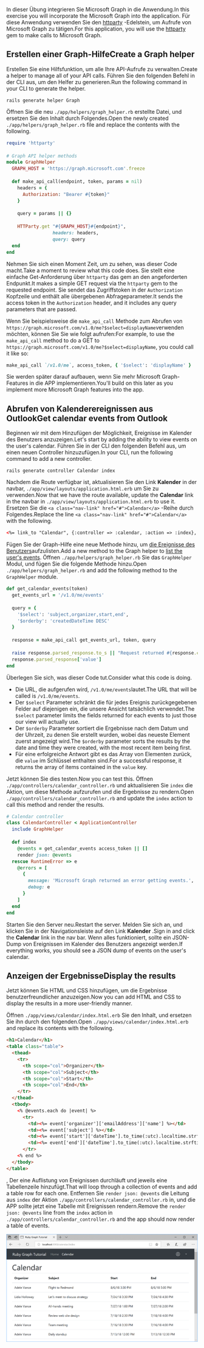<!-- markdownlint-disable MD002 MD041 -->

<span data-ttu-id="edfdf-101">In dieser Übung integrieren Sie Microsoft Graph in die Anwendung.</span><span class="sxs-lookup"><span data-stu-id="edfdf-101">In this exercise you will incorporate the Microsoft Graph into the application.</span></span> <span data-ttu-id="edfdf-102">Für diese Anwendung verwenden Sie den [httparty](https://github.com/jnunemaker/httparty) -Edelstein, um Aufrufe von Microsoft Graph zu tätigen.</span><span class="sxs-lookup"><span data-stu-id="edfdf-102">For this application, you will use the [httparty](https://github.com/jnunemaker/httparty) gem to make calls to Microsoft Graph.</span></span>

## <a name="create-a-graph-helper"></a><span data-ttu-id="edfdf-103">Erstellen einer Graph-Hilfe</span><span class="sxs-lookup"><span data-stu-id="edfdf-103">Create a Graph helper</span></span>

<span data-ttu-id="edfdf-104">Erstellen Sie eine Hilfsfunktion, um alle Ihre API-Aufrufe zu verwalten.</span><span class="sxs-lookup"><span data-stu-id="edfdf-104">Create a helper to manage all of your API calls.</span></span> <span data-ttu-id="edfdf-105">Führen Sie den folgenden Befehl in der CLI aus, um den Helfer zu generieren.</span><span class="sxs-lookup"><span data-stu-id="edfdf-105">Run the following command in your CLI to generate the helper.</span></span>

```Shell
rails generate helper Graph
```

<span data-ttu-id="edfdf-106">Öffnen Sie die neu `./app/helpers/graph_helper.rb` erstellte Datei, und ersetzen Sie den Inhalt durch Folgendes.</span><span class="sxs-lookup"><span data-stu-id="edfdf-106">Open the newly created `./app/helpers/graph_helper.rb` file and replace the contents with the following.</span></span>

```ruby
require 'httparty'

# Graph API helper methods
module GraphHelper
  GRAPH_HOST = 'https://graph.microsoft.com'.freeze

  def make_api_call(endpoint, token, params = nil)
    headers = {
      Authorization: "Bearer #{token}"
    }

    query = params || {}

    HTTParty.get "#{GRAPH_HOST}#{endpoint}",
                 headers: headers,
                 query: query
  end
end
```

<span data-ttu-id="edfdf-107">Nehmen Sie sich einen Moment Zeit, um zu sehen, was dieser Code macht.</span><span class="sxs-lookup"><span data-stu-id="edfdf-107">Take a moment to review what this code does.</span></span> <span data-ttu-id="edfdf-108">Sie stellt eine einfache Get-Anforderung über `httparty` das gem an den angeforderten Endpunkt.</span><span class="sxs-lookup"><span data-stu-id="edfdf-108">It makes a simple GET request via the `httparty` gem to the requested endpoint.</span></span> <span data-ttu-id="edfdf-109">Sie sendet das Zugriffstoken in der `Authorization` Kopfzeile und enthält alle übergebenen Abfrageparameter.</span><span class="sxs-lookup"><span data-stu-id="edfdf-109">It sends the access token in the `Authorization` header, and it includes any query parameters that are passed.</span></span>

<span data-ttu-id="edfdf-110">Wenn Sie beispielsweise die `make_api_call` Methode zum Abrufen von `https://graph.microsoft.com/v1.0/me?$select=displayName`verwenden möchten, können Sie Sie wie folgt aufrufen:</span><span class="sxs-lookup"><span data-stu-id="edfdf-110">For example, to use the `make_api_call` method to do a GET to `https://graph.microsoft.com/v1.0/me?$select=displayName`, you could call it like so:</span></span>

```ruby
make_api_call `/v1.0/me`, access_token, { '$select': 'displayName' }
```

<span data-ttu-id="edfdf-111">Sie werden später darauf aufbauen, wenn Sie mehr Microsoft Graph-Features in die APP implementieren.</span><span class="sxs-lookup"><span data-stu-id="edfdf-111">You'll build on this later as you implement more Microsoft Graph features into the app.</span></span>

## <a name="get-calendar-events-from-outlook"></a><span data-ttu-id="edfdf-112">Abrufen von Kalenderereignissen aus Outlook</span><span class="sxs-lookup"><span data-stu-id="edfdf-112">Get calendar events from Outlook</span></span>

<span data-ttu-id="edfdf-113">Beginnen wir mit dem Hinzufügen der Möglichkeit, Ereignisse im Kalender des Benutzers anzuzeigen.</span><span class="sxs-lookup"><span data-stu-id="edfdf-113">Let's start by adding the ability to view events on the user's calendar.</span></span> <span data-ttu-id="edfdf-114">Führen Sie in der CLI den folgenden Befehl aus, um einen neuen Controller hinzuzufügen.</span><span class="sxs-lookup"><span data-stu-id="edfdf-114">In your CLI, run the following command to add a new controller.</span></span>

```Shell
rails generate controller Calendar index
```

<span data-ttu-id="edfdf-115">Nachdem die Route verfügbar ist, aktualisieren Sie den Link **Kalender** in der navbar, `./app/view/layouts/application.html.erb` um Sie zu verwenden.</span><span class="sxs-lookup"><span data-stu-id="edfdf-115">Now that we have the route available, update the **Calendar** link in the navbar in `./app/view/layouts/application.html.erb` to use it.</span></span> <span data-ttu-id="edfdf-116">Ersetzen Sie die `<a class="nav-link" href="#">Calendar</a>` -Reihe durch Folgendes.</span><span class="sxs-lookup"><span data-stu-id="edfdf-116">Replace the line `<a class="nav-link" href="#">Calendar</a>` with the following.</span></span>

```html
<%= link_to "Calendar", {:controller => :calendar, :action => :index}, class: "nav-link#{' active' if controller.controller_name == 'calendar'}" %>
```

<span data-ttu-id="edfdf-117">Fügen Sie der Graph-Hilfe eine neue Methode hinzu, um [die Ereignisse des Benutzers](https://developer.microsoft.com/en-us/graph/docs/api-reference/v1.0/api/user_list_events)aufzulisten.</span><span class="sxs-lookup"><span data-stu-id="edfdf-117">Add a new method to the Graph helper to [list the user's events](https://developer.microsoft.com/en-us/graph/docs/api-reference/v1.0/api/user_list_events).</span></span> <span data-ttu-id="edfdf-118">Öffnen `./app/helpers/graph_helper.rb` Sie das `GraphHelper` Modul, und fügen Sie die folgende Methode hinzu.</span><span class="sxs-lookup"><span data-stu-id="edfdf-118">Open `./app/helpers/graph_helper.rb` and add the following method to the `GraphHelper` module.</span></span>

```ruby
def get_calendar_events(token)
  get_events_url = '/v1.0/me/events'

  query = {
    '$select': 'subject,organizer,start,end',
    '$orderby': 'createdDateTime DESC'
  }

  response = make_api_call get_events_url, token, query

  raise response.parsed_response.to_s || "Request returned #{response.code}" unless response.code == 200
  response.parsed_response['value']
end
```

<span data-ttu-id="edfdf-119">Überlegen Sie sich, was dieser Code tut.</span><span class="sxs-lookup"><span data-stu-id="edfdf-119">Consider what this code is doing.</span></span>

- <span data-ttu-id="edfdf-120">Die URL, die aufgerufen wird, `/v1.0/me/events`lautet.</span><span class="sxs-lookup"><span data-stu-id="edfdf-120">The URL that will be called is `/v1.0/me/events`.</span></span>
- <span data-ttu-id="edfdf-121">Der `$select` Parameter schränkt die für jedes Ereignis zurückgegebenen Felder auf diejenigen ein, die unsere Ansicht tatsächlich verwendet.</span><span class="sxs-lookup"><span data-stu-id="edfdf-121">The `$select` parameter limits the fields returned for each events to just those our view will actually use.</span></span>
- <span data-ttu-id="edfdf-122">Der `$orderby` Parameter sortiert die Ergebnisse nach dem Datum und der Uhrzeit, zu denen Sie erstellt wurden, wobei das neueste Element zuerst angezeigt wird.</span><span class="sxs-lookup"><span data-stu-id="edfdf-122">The `$orderby` parameter sorts the results by the date and time they were created, with the most recent item being first.</span></span>
- <span data-ttu-id="edfdf-123">Für eine erfolgreiche Antwort gibt es das Array von Elementen zurück, die `value` im Schlüssel enthalten sind.</span><span class="sxs-lookup"><span data-stu-id="edfdf-123">For a successful response, it returns the array of items contained in the `value` key.</span></span>

<span data-ttu-id="edfdf-124">Jetzt können Sie dies testen.</span><span class="sxs-lookup"><span data-stu-id="edfdf-124">Now you can test this.</span></span> <span data-ttu-id="edfdf-125">Öffnen `./app/controllers/calendar_controller.rb` und aktualisieren Sie `index` die Aktion, um diese Methode aufzurufen und die Ergebnisse zu rendern.</span><span class="sxs-lookup"><span data-stu-id="edfdf-125">Open `./app/controllers/calendar_controller.rb` and update the `index` action to call this method and render the results.</span></span>

```ruby
# Calendar controller
class CalendarController < ApplicationController
  include GraphHelper

  def index
    @events = get_calendar_events access_token || []
    render json: @events
  rescue RuntimeError => e
    @errors = [
      {
        message: 'Microsoft Graph returned an error getting events.',
        debug: e
      }
    ]
  end
end
```

<span data-ttu-id="edfdf-126">Starten Sie den Server neu.</span><span class="sxs-lookup"><span data-stu-id="edfdf-126">Restart the server.</span></span> <span data-ttu-id="edfdf-127">Melden Sie sich an, und klicken Sie in der Navigationsleiste auf den Link **Kalender** .</span><span class="sxs-lookup"><span data-stu-id="edfdf-127">Sign in and click the **Calendar** link in the nav bar.</span></span> <span data-ttu-id="edfdf-128">Wenn alles funktioniert, sollte ein JSON-Dump von Ereignissen im Kalender des Benutzers angezeigt werden.</span><span class="sxs-lookup"><span data-stu-id="edfdf-128">If everything works, you should see a JSON dump of events on the user's calendar.</span></span>

## <a name="display-the-results"></a><span data-ttu-id="edfdf-129">Anzeigen der Ergebnisse</span><span class="sxs-lookup"><span data-stu-id="edfdf-129">Display the results</span></span>

<span data-ttu-id="edfdf-130">Jetzt können Sie HTML und CSS hinzufügen, um die Ergebnisse benutzerfreundlicher anzuzeigen.</span><span class="sxs-lookup"><span data-stu-id="edfdf-130">Now you can add HTML and CSS to display the results in a more user-friendly manner.</span></span>

<span data-ttu-id="edfdf-131">Öffnen `./app/views/calendar/index.html.erb` Sie den Inhalt, und ersetzen Sie ihn durch den folgenden.</span><span class="sxs-lookup"><span data-stu-id="edfdf-131">Open `./app/views/calendar/index.html.erb` and replace its contents with the following.</span></span>

```html
<h1>Calendar</h1>
<table class="table">
  <thead>
    <tr>
      <th scope="col">Organizer</th>
      <th scope="col">Subject</th>
      <th scope="col">Start</th>
      <th scope="col">End</th>
    </tr>
  </thead>
  <tbody>
    <% @events.each do |event| %>
      <tr>
        <td><%= event['organizer']['emailAddress']['name'] %></td>
        <td><%= event['subject'] %></td>
        <td><%= event['start']['dateTime'].to_time(:utc).localtime.strftime('%-m/%-d/%y %l:%M %p') %></td>
        <td><%= event['end']['dateTime'].to_time(:utc).localtime.strftime('%-m/%-d/%y %l:%M %p') %></td>
      </tr>
    <% end %>
  </tbody>
</table>
```

<span data-ttu-id="edfdf-132">, Der eine Auflistung von Ereignissen durchläuft und jeweils eine Tabellenzeile hinzufügt.</span><span class="sxs-lookup"><span data-stu-id="edfdf-132">That will loop through a collection of events and add a table row for each one.</span></span> <span data-ttu-id="edfdf-133">Entfernen Sie `render json: @events` die Leitung aus `index` der Aktion `./app/controllers/calendar_controller.rb` in, und die APP sollte jetzt eine Tabelle mit Ereignissen rendern.</span><span class="sxs-lookup"><span data-stu-id="edfdf-133">Remove the `render json: @events` line from the `index` action in `./app/controllers/calendar_controller.rb` and the app should now render a table of events.</span></span>

![Screenshot der Ereignistabelle](./images/add-msgraph-01.png)